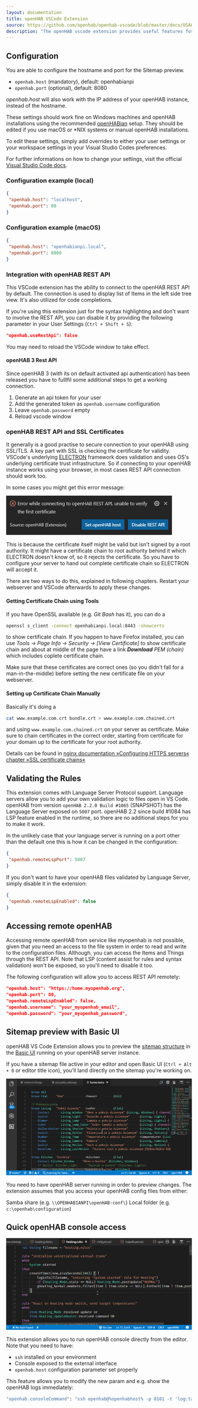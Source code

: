 ```yaml
---
layout: documentation
title: openHAB VSCode Extension
source: https://github.com/openhab/openhab-vscode/blob/master/docs/USAGE.md
description: "The openHAB vscode extension provides useful features for configuration and maintenance of your openHAB environment."
---
```


## Configuration

You are able to configure the hostname and port for the Sitemap preview.

- `openhab.host` (mandatory), default: openhabianpi
- `openhab.port` (optional), default: 8080

*openhab.host* will also work with the IP address of your openHAB instance, instead of the hostname.

These settings should work fine on Windows machines and openHAB installations using the recommended [openHABian](https://www.openhab.org/docs/installation/openhabian.html) setup.
They should be edited if you use macOS or &ast;NIX systems or manual openHAB installations.

To edit these settings, simply add overrides to either your user settings or your workspace settings in your Visual Studio Codes preferences.

For further informations on how to change your settings, visit the official [Visual Studio Code docs](https://code.visualstudio.com/docs/getstarted/settings).

### Configuration example (local)

```json
{
 "openhab.host": "localhost",
 "openhab.port": 80
}
```

### Configuration example (macOS)

```json
{
 "openhab.host": "openhabianpi.local",
 "openhab.port": 8080
}
```

### Integration with openHAB REST API

This VSCode extension has the ability to connect to the openHAB REST API by default.
The connection is used to display list of Items in the left side tree view.
It's also utilized for code completions.

If you're using this extension just for the syntax highlighting
and don't want to involve the REST API, you can disable it by providing
the following parameter in your User Settings (`Ctrl + Shift + S`):

```json
"openhab.useRestApi": false
```

You may need to reload the VSCode window to take effect.

#### openHAB 3 Rest API

Since openHAB 3 (with its on default activated api authentication) has been released you have to fulllfil some additional steps to get a working connection.

1. Generate an api token for your user
2. Add the generated token as `openhab.username` configuration
3. Leave `openhab.password` empty
4. Reload vscode window

### openHAB REST API and SSL Certificates

It generally is a good practise to secure connection to your openHAB using SSL/TLS.
A key part with SSL is checking the certificate for validity.
VSCode's underlying [ELECTRON](https://electronjs.org/) framework does validation and uses OS's underlying certificate trust infrastructure.
So if connecting to your openHAB instance works using your browser, in most cases REST API connection should work too.

In some cases you might get this error message:

![Error while connection to openHAB REST API. unable to verify the first certificate](images/openhab-error-rest-first-certificate.png)

This is because the certificate itself might be valid but isn't signed by a root authority.
It might have a certificate chain to root authority behind it which ELECTRON doesn't know of, so it rejects the certificate.
So you have to configure your server to hand out complete certificate chain so ELECTRON will accept it.

There are two ways to do this, explained in following chapters.
Restart your webserver and VSCode afterwards to apply these changes.

#### Getting Certificate Chain using Tools

If you have OpenSSL available (e.g. *Git Bash* has it), you can do a

```bash
openssl s_client -connect openhabianpi.local:8443 -showcerts
```

to show certificate chain.
If you happen to have Firefox installed, you can use *Tools -> Page Info -> Security -> [View Certificate]* to show certificate chain and about at middle of the page have a link ***Download** PEM (chain)* which includes coplete certificate chain.

Make sure that these certificates are correct ones (so you didn't fall for a man-in-the-middle) before setting the new certificate file on your webserver.

#### Setting up Certificate Chain Manually

Basically it's doing a

```bash
cat www.example.com.crt bundle.crt > www.example.com.chained.crt
```

and using ``www.example.com.chained.crt`` on your server as certificate.
Make sure to chain certificates in the correct order, starting from certificate for your domain up to the certificate for your root authority.

Details can be found in [nginx documentation »Configuring HTTPS servers« chapter »SSL certificate chains«](https://nginx.org/en/docs/http/configuring_https_servers.html#chains)

## Validating the Rules

This extension comes with Language Server Protocol support.
Language servers allow you to add your own validation logic to files open in VS Code.
openHAB from version `openHAB 2.2.0 Build #1065` (SNAPSHOT) has the Language Server exposed on `5007` port.
openHAB 2.2 since build #1084 has LSP feature enabled in the runtime, so there are no additional steps for you to make it work.

In the unlikely case that your language server is running on a port other than the default one this is how it can be changed in the configuration:

```json
{
 "openhab.remoteLspPort": 5007
}
```

If you don't want to have your openHAB files validated by Language Server, simply disable it in the extension:

```json
{
 "openhab.remoteLspEnabled": false
}
```

## Accessing remote openHAB

Accessing remote openHAB from service like myopenhab is not possible, given that you need an access to the file system in order to read and write to the configuration files.
Although, you can access the Items and Things through the REST API.
Note that LSP (content assist for rules and syntax validation) won't be exposed, so you'll need to disable it too.

The following configuration will allow you to access REST API remotely:

```json
"openhab.host": "https://home.myopenhab.org",
"openhab.port": 80,
"openhab.remoteLspEnabled": false,
"openhab.username": "your_myopenhab_email",
"openhab.password": "your_myopenhab_password",
```

## Sitemap preview with Basic UI

openHAB VS Code Extension allows you to preview the [sitemap structure](https://www.openhab.org/docs/configuration/sitemaps.html) in the [Basic UI](https://www.openhab.org/docs/configuration/ui/basic/) running on your openHAB server instance.

If you have a sitemap file active in your editor and open Basic UI (`Ctrl + Alt + O` or editor title icon), you'll land directly on the sitemap you're working on.

![Intelligent sitemap preview](images/openhab-sitemap.gif)

You need to have openHAB server running in order to preview changes.
The extension assumes that you access your openHAB config files from either:

Samba share (e.g. `\\OPENHABIANPI\openHAB-conf\`)
Local folder (e.g. `c:\openhab\configuration`)

## Quick openHAB console access

![Quick openHAB console access](images/openhab-console.gif)

This extension allows you to run openHAB console directly from the editor.
Note that you need to have:

- `ssh` installed on your environment
- Console exposed to the external interface
- `openhab.host` configuration parameter set properly

This feature allows you to modify the new param and e.g. show the openHAB logs immediately:

```bash
"openhab.consoleCommand": "ssh openhab@%openhabhost% -p 8101 -t 'log:tail'",
```
